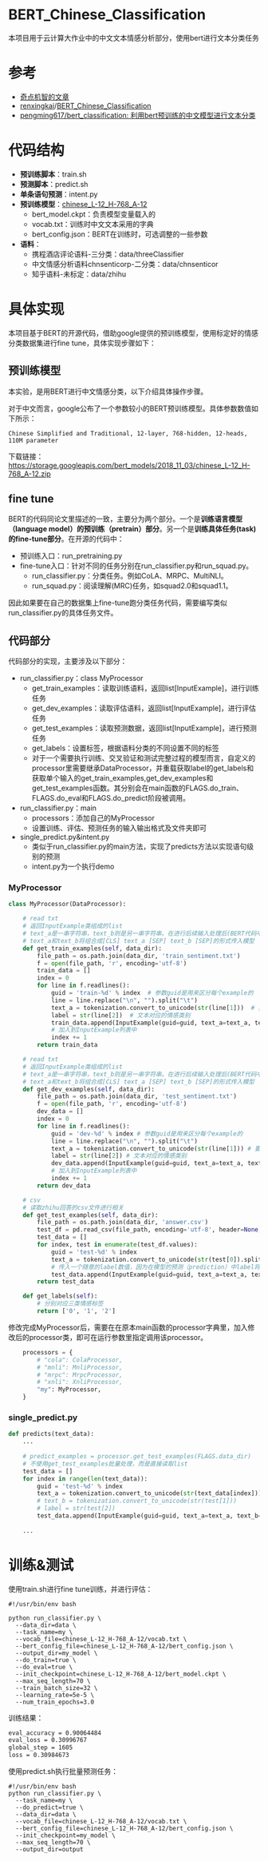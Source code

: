 # BERT_Chinese_Classification
本项目用于云计算大作业中的中文文本情感分析部分，使用bert进行文本分类任务

# 参考

- [奇点机智的文章](https://www.jianshu.com/p/aa2eff7ec5c1)
- [renxingkai](https://github.com/renxingkai)/[BERT_Chinese_Classification](https://github.com/renxingkai/BERT_Chinese_Classification)
- [pengming617/bert_classification: 利用bert预训练的中文模型进行文本分类](https://github.com/pengming617/bert_classification)

# 代码结构

- **预训练脚本**：train.sh
- **预测脚本**：predict.sh
- **单条语句预测**：intent.py
- **预训练模型**：[chinese_L-12_H-768_A-12](https://storage.googleapis.com/bert_models/2018_11_03/chinese_L-12_H-768_A-12.zip)
  - bert_model.ckpt：负责模型变量载入的
  - vocab.txt：训练时中文文本采用的字典
  - bert_config.json：BERT在训练时，可选调整的一些参数
- **语料**：
  - 携程酒店评论语料-三分类：data/threeClassifier
  - 中文情感分析语料chnsenticorp-二分类：data/chnsenticor
  - 知乎语料-未标定：data/zhihu

# 具体实现

本项目基于BERT的开源代码，借助google提供的预训练模型，使用标定好的情感分类数据集进行fine tune，具体实现步骤如下：

## 预训练模型

本实验，是用BERT进行中文情感分类，以下介绍具体操作步骤。

对于中文而言，google公布了一个参数较小的BERT预训练模型。具体参数数值如下所示：

```
Chinese Simplified and Traditional, 12-layer, 768-hidden, 12-heads, 110M parameter
```

下载链接：https://storage.googleapis.com/bert_models/2018_11_03/chinese_L-12_H-768_A-12.zip

## fine tune

BERT的代码同论文里描述的一致，主要分为两个部分。一个是**训练语言模型（language model）的预训练（pretrain）部分**。另一个是**训练具体任务(task)的fine-tune部分**。在开源的代码中：

- 预训练入口：run_pretraining.py
- fine-tune入口：针对不同的任务分别在run_classifier.py和run_squad.py。
  - run_classifier.py：分类任务。例如CoLA、MRPC、MultiNLI。
  - run_squad.py：阅读理解(MRC)任务，如squad2.0和squad1.1。

因此如果要在自己的数据集上fine-tune跑分类任务代码，需要编写类似run_classifier.py的具体任务文件。

## 代码部分

代码部分的实现，主要涉及以下部分：

- run_classifier.py：class MyProcessor
  - get_train_examples：读取训练语料，返回list[InputExample]，进行训练任务
  - get_dev_examples：读取评估语料，返回list[InputExample]，进行评估任务
  - get_test_examples：读取预测数据，返回list[InputExample]，进行预测任务
  - get_labels：设置标签，根据语料分类的不同设置不同的标签
  - 对于一个需要执行训练、交叉验证和测试完整过程的模型而言，自定义的processor里需要继承DataProcessor，并重载获取label的get_labels和获取单个输入的get_train_examples,get_dev_examples和get_test_examples函数。其分别会在main函数的FLAGS.do_train、FLAGS.do_eval和FLAGS.do_predict阶段被调用。
- run_classifier.py：main
  - processors：添加自己的MyProcessor
  - 设置训练、评估、预测任务的输入输出格式及文件夹即可
- single_predict.py&intent.py
  - 类似于run_classifier.py的main方法，实现了predicts方法以实现语句级别的预测
  - intent.py为一个执行demo

### MyProcessor

```python
class MyProcessor(DataProcessor):

    # read txt
    # 返回InputExample类组成的list
    # text_a是一串字符串，text_b则是另一串字符串。在进行后续输入处理后(BERT代码中已包含，不需要自己完成)
    # text_a和text_b将组合成[CLS] text_a [SEP] text_b [SEP]的形式传入模型
    def get_train_examples(self, data_dir):
        file_path = os.path.join(data_dir, 'train_sentiment.txt')
        f = open(file_path, 'r', encoding='utf-8')
        train_data = []
        index = 0
        for line in f.readlines():
            guid = 'train-%d' % index  # 参数guid是用来区分每个example的
            line = line.replace("\n", "").split("\t")
            text_a = tokenization.convert_to_unicode(str(line[1]))  # 要分类的文本
            label = str(line[2])  # 文本对应的情感类别
            train_data.append(InputExample(guid=guid, text_a=text_a, text_b=None, label=label))  
            # 加入到InputExample列表中
            index += 1
        return train_data

    # read txt
    # 返回InputExample类组成的list
    # text_a是一串字符串，text_b则是另一串字符串。在进行后续输入处理后(BERT代码中已包含，不需要自己完成)
    # text_a和text_b将组合成[CLS] text_a [SEP] text_b [SEP]的形式传入模型
    def get_dev_examples(self, data_dir):
        file_path = os.path.join(data_dir, 'test_sentiment.txt')
        f = open(file_path, 'r', encoding='utf-8')
        dev_data = []
        index = 0
        for line in f.readlines():
            guid = 'dev-%d' % index # 参数guid是用来区分每个example的
            line = line.replace("\n", "").split("\t")
            text_a = tokenization.convert_to_unicode(str(line[1])) # 要评估的文本
            label = str(line[2]) # 文本对应的情感类别
            dev_data.append(InputExample(guid=guid, text_a=text_a, text_b=None, label=label))
            # 加入到InputExample列表中
            index += 1
        return dev_data

    # csv
    # 读取zhihu回答的csv文件进行相关
    def get_test_examples(self, data_dir):
        file_path = os.path.join(data_dir, 'answer.csv')
        test_df = pd.read_csv(file_path, encoding='utf-8', header=None, sep='\n')
        test_data = []
        for index, test in enumerate(test_df.values):
            guid = 'test-%d' % index
            text_a = tokenization.convert_to_unicode(str(test[0]).split("\t")[1])
            # 传入一个随意的label数值，因为在模型的预测（prediction）中label将不会参与计算！！
            test_data.append(InputExample(guid=guid, text_a=text_a, text_b=None, label=str(0)))
        return test_data

    def get_labels(self):
        # 分别对应三类情感标签
        return ['0', '1', '2']
```

修改完成MyProcessor后，需要在在原本main函数的processor字典里，加入修改后的processor类，即可在运行参数里指定调用该processor。

```python
    processors = {
        # "cola": ColaProcessor,
        # "mnli": MnliProcessor,
        # "mrpc": MrpcProcessor,
        # "xnli": XnliProcessor,
        "my": MyProcessor,
    }
```

### single_predict.py

```python
def predicts(text_data):
    ...
    
    # predict_examples = processor.get_test_examples(FLAGS.data_dir) 
    # 不使用get_test_examples批量处理，而是直接读取list
    test_data = []
    for index in range(len(text_data)):
        guid = 'test-%d' % index
        text_a = tokenization.convert_to_unicode(str(text_data[index]))
        # text_b = tokenization.convert_to_unicode(str(test[1]))
        # label = str(test[2])
        test_data.append(InputExample(guid=guid, text_a=text_a, text_b=None, label=None))
        
	...
```

# 训练&测试

使用train.sh进行fine tune训练，并进行评估：

```shell
#!/usr/bin/env bash

python run_classifier.py \
  --data_dir=data \
  --task_name=my \
  --vocab_file=chinese_L-12_H-768_A-12/vocab.txt \
  --bert_config_file=chinese_L-12_H-768_A-12/bert_config.json \
  --output_dir=my_model \
  --do_train=true \
  --do_eval=true \
  --init_checkpoint=chinese_L-12_H-768_A-12/bert_model.ckpt \
  --max_seq_length=70 \
  --train_batch_size=32 \
  --learning_rate=5e-5 \
  --num_train_epochs=3.0
```

训练结果：

```reStructuredText
eval_accuracy = 0.90064484
eval_loss = 0.30996767
global_step = 1605
loss = 0.30984673
```

使用predict.sh执行批量预测任务：

```shell
#!/usr/bin/env bash
python run_classifier.py \
  --task_name=my \
  --do_predict=true \
  --data_dir=data \
  --vocab_file=chinese_L-12_H-768_A-12/vocab.txt \
  --bert_config_file=chinese_L-12_H-768_A-12/bert_config.json \
  --init_checkpoint=my_model \
  --max_seq_length=70 \
  --output_dir=output
```





